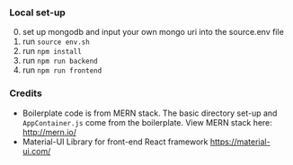 ### Local set-up
0. set up mongodb and input your own mongo uri into the source.env file
1. run `source env.sh`
2. run `npm install`
3. run `npm run backend`
4. run `npm run frontend`

### Credits
- Boilerplate code is from MERN stack. The basic directory set-up and `AppContainer.js` come from the boilerplate. 
View MERN stack here: http://mern.io/
- Material-UI Library for front-end React framework 
https://material-ui.com/
